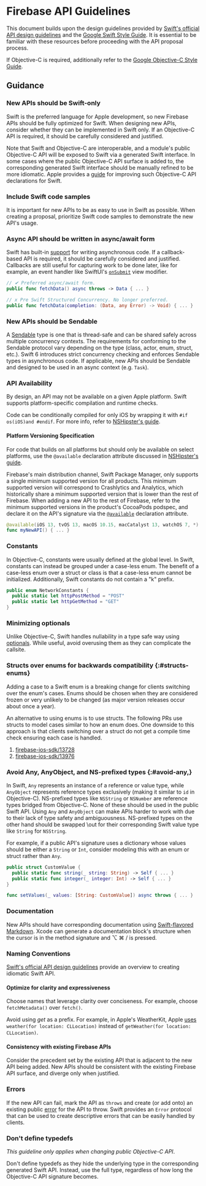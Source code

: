 # Firebase API Guidelines

This document builds upon the design guidelines provided by [Swift's official
API design guidelines][1] and the [Google Swift Style Guide][2]. It is essential
to be familiar with these resources before proceeding with the API proposal
process.

If Objective-C is required, additionally refer to the [Google Objective-C Style
Guide][3].

## Guidance

### New APIs should be Swift-only

Swift is the preferred language for Apple development, so new Firebase APIs
should be fully optimized for Swift. When designing new APIs, consider whether
they can be implemented in Swift only. If an Objective-C API is required, it
should be carefully considered and justified.

Note that Swift and Objective-C are interoperable, and a module's public
Objective-C API will be exposed to Swift via a generated Swift interface. In
some cases where the public Objective-C API surface is added to, the
corresponding generated Swift interface should be manually refined to be more
idiomatic. Apple provides a [guide][4] for improving such Objective-C API
declarations for Swift.

### Include Swift code samples

It is important for new APIs to be as easy to use in Swift as possible. When
creating a proposal, prioritize Swift code samples to demonstrate the new API's
usage.

### Async API should be written in async/await form

Swift has built-in [support][5] for writing asynchronous code. If a
callback-based API is required, it should be carefully considered and justified.
Callbacks are still useful for capturing work to be done later, like for
example, an event handler like SwiftUI's [`onSubmit`][6] view modifier.

```swift
// ✔ Preferred async/await form.
public func fetchData() async throws -> Data { ... }

// x Pre Swift Structured Concurrency. No longer preferred.
public func fetchData(completion: (Data, any Error) -> Void) { ... }
```

### New APIs should be Sendable

A [Sendable][7] type is one that is thread-safe and can be shared safely across
multiple concurrency contexts. The requirements for conforming to the Sendable
protocol vary depending on the type (class, actor, enum, struct, etc.). Swift 6
introduces strict concurrency checking and enforces Sendable types in
asynchronous code. If applicable, new APIs should be Sendable and designed to be
used in an async context (e.g. `Task`).

### API Availability

By design, an API may not be available on a given Apple platform. Swift supports
platform-specific compilation and runtime checks.

Code can be conditionally compiled for only iOS by wrapping it with `#if
os(iOS)and #endif`. For more info, refer to [NSHipster's guide][8].

#### Platform Versioning Specification

For code that builds on all platforms but should only be available on select
platforms, use the `@available` declaration attribute discussed in [NSHipster's
guide][9].

Firebase's main distribution channel, Swift Package Manager, only supports a
single minimum supported version for all products. This minimum supported
version will correspond to Crashlytics and Analytics, which historically share a
minimum supported version that is lower than the rest of Firebase. When adding a
new API to the rest of Firebase, refer to the minimum supported versions in the
product's CocoaPods podspec, and declare it on the API's signature via the
[`@available`][9] declaration attribute.

```swift
@available(iOS 13, tvOS 13, macOS 10.15, macCatalyst 13, watchOS 7, *)
func myNewAPI() { ... }
```

### Constants

In Objective-C, constants were usually defined at the global level. In Swift,
constants can instead be grouped under a case-less enum. The benefit of a
case-less enum over a struct or class is that a case-less enum cannot be
initialized. Additionally, Swift constants do not contain a "k" prefix.

```swift
public enum NetworkConstants {
  public static let httpPostMethod = "POST"
  public static let httpGetMethod = "GET"
}
```

### Minimizing optionals

Unlike Objective-C, Swift handles nullability in a type safe way using
[optionals][10]. While useful, avoid overusing them as they can complicate
the callsite.

### Structs over enums for backwards compatibility {:#structs-enums}

Adding a case to a Swift enum is a breaking change for clients switching
over the enum's cases. Enums should be chosen when they are considered
frozen or very unlikely to be changed (as major version releases occur
about once a year).

An alternative to using enums is to use structs. The following PRs use
structs to model cases similar to how an enum does. One downside to this
approach is that clients switching over a struct do not get a compile
time check ensuring each case is handled.

1. [firebase-ios-sdk/13728][11]
1. [firebase-ios-sdk/13976][12]

### Avoid Any, AnyObject, and NS-prefixed types {:#avoid-any,}

In Swift, `Any` represents an instance of a reference or value type,
while `AnyObject` represents reference types exclusively (making it
similar to `id` in Objective-C). NS-prefixed types like `NSString` or
`NSNumber` are reference types bridged from Objective-C. None of these
should be used in the public Swift API. Using `Any` and `AnyObject` can
make APIs harder to work with due to their lack of type safety and
ambiguousness. NS-prefixed types on the other hand should be swapped
\out for their corresponding Swift value type like `String` for
`NSString`.

For example, if a public API's signature uses a dictionary whose values
should be either a `String` or `Int`, consider modeling this with an
enum or struct rather than `Any`.

```swift
public struct CustomValue {
  public static func string(_ string: String) -> Self { ... }
  public static func integer(_ integer: Int) -> Self { ... }
}

func setValues(_ values: [String: CustomValue]) async throws { ... }
```

### Documentation

New APIs should have corresponding documentation using [Swift-flavored
Markdown][13]. Xcode can generate a documentation block's structure when the
cursor is in the method signature and ⌥ ⌘ / is pressed.

### Naming Conventions

[Swift's official API design guidelines][1] provide an overview to creating
idiomatic Swift API.

#### Optimize for clarity and expressiveness

Choose names that leverage clarity over conciseness. For example, choose
`fetchMetadata()` over `fetch()`.

Avoid using _get_ as a prefix. For example, in Apple's WeatherKit, Apple
[uses][14] `weather(for location: CLLocation)` instead of `getWeather(for
location: CLLocation)`.

#### Consistency with existing Firebase APIs

Consider the precedent set by the existing API that is adjacent to the new API
being added. New APIs should be consistent with the existing Firebase API
surface, and diverge only when justified.

### Errors

If the new API can fail, mark the API as `throws` and create (or add onto) an
existing public [error][15] for the API to throw. Swift provides an `Error`
protocol that can be used to create descriptive errors that can be easily
handled by clients.

### Don't define typedefs

_This guideline only applies when changing public Objective-C API_.

Don't define typedefs as they hide the underlying type in the corresponding
generated Swift API. Instead, use the full type, regardless of how long the
Objective-C API signature becomes.

[1]: https://www.swift.org/documentation/api-design-guidelines/
[2]: https://google.github.io/swift/
[3]: https://google.github.io/styleguide/objcguide.html
[4]: https://developer.apple.com/documentation/swift/improving-objective-c-api-declarations-for-swift
[5]: https://docs.swift.org/swift-book/documentation/the-swift-programming-language/concurrency/
[6]: https://developer.apple.com/documentation/swiftui/view/onsubmit(of:_:)
[7]: https://developer.apple.com/documentation/swift/sendable
[8]: https://nshipster.com/swift-system-version-checking/
[9]: https://nshipster.com/available/
[10]: https://developer.apple.com/documentation/swift/optional
[11]: https://github.com/firebase/firebase-ios-sdk/pull/13728
[12]: https://github.com/firebase/firebase-ios-sdk/pull/13976
[13]: https://nshipster.com/swift-documentation/
[14]: https://developer.apple.com/documentation/weatherkit/weatherservice/weather(for:)
[15]: https://docs.swift.org/swift-book/documentation/the-swift-programming-language/errorhandling/
